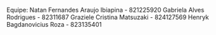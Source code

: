 Equipe: 
Natan Fernandes Araujo Ibiapina - 821225920 
Gabriela Alves Rodrigues - 82311687 
Graziele Cristina Matsuzaki - 824127569 
Henryk Bagdanovicius Roza - 823135401 

 
